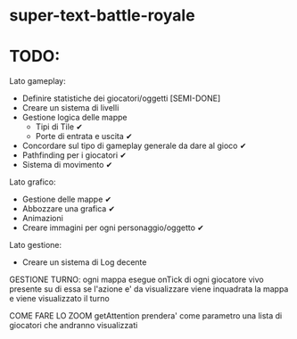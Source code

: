 # super-text-battle-royale


# TODO:
Lato gameplay:
- Definire statistiche dei giocatori/oggetti [SEMI-DONE]
- Creare un sistema di livelli
- Gestione logica delle mappe
    - Tipi di Tile ✔
    - Porte di entrata e uscita ✔
- Concordare sul tipo di gameplay generale da dare al gioco ✔
- Pathfinding per i giocatori ✔
- Sistema di movimento ✔


Lato grafico:
- Gestione delle mappe ✔
- Abbozzare una grafica ✔
- Animazioni
- Creare immagini per ogni personaggio/oggetto ✔

Lato gestione:
- Creare un sistema di Log decente 

GESTIONE TURNO:
ogni mappa esegue onTick di ogni giocatore vivo presente su di essa
se l'azione e' da visualizzare viene inquadrata la mappa e viene visualizzato il turno

COME FARE LO ZOOM
getAttention prendera' come parametro una lista di giocatori che andranno visualizzati
